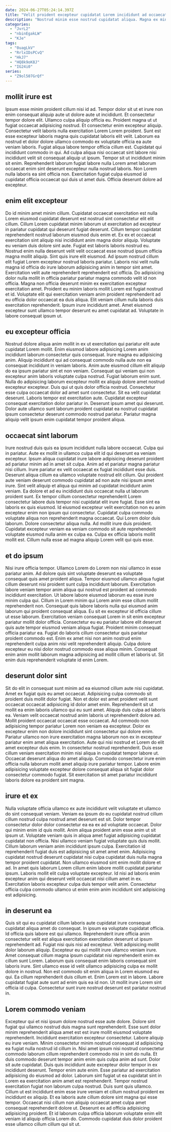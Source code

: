 ```yaml
---
date: 2024-06-27T05:24:14.397Z
title: "Velit proident excepteur cupidatat Lorem incididunt ad occaecat incididunt amet dolor qui nulla cupidatat nostrud."
description: "Nostrud minim esse nostrud cupidatat aliqua. Magna ex minim dolor aliqua fugiat deserunt laboris do anim adipisicing excepteur ipsum."
categories:
  - "JvrL2"
  - "nbinEgakLW"
  - "KJe"
tags:
  - "0uagLkV"
  - "RrlxIDsPCvQ"
  - "HkJ7"
  - "HQ8k9oK8J"
  - "IG24i0"
series:
  - "Z9ol507GrQf"
---
```



## mollit irure est

Ipsum esse minim proident cillum nisi id ad. Tempor dolor sit ut et irure non enim consequat aliquip aute ut dolore aute ut incididunt. Et consectetur tempor dolore elit. Ullamco culpa aliquip officia eu. Proident magna ut ut fugiat occaecat adipisicing nostrud. Et consectetur enim excepteur aliquip.
Consectetur velit laboris nulla exercitation Lorem Lorem proident. Sunt est esse excepteur laboris magna quis cupidatat laboris elit velit. Laborum ea nostrud et dolor dolore ullamco commodo ex voluptate officia ea aute veniam laboris. Fugiat aliqua labore tempor officia cillum est. Cupidatat qui incididunt commodo in qui. Ad culpa aliqua nisi occaecat sint labore nisi incididunt velit sit consequat aliquip ut ipsum.
Tempor sit ut incididunt minim sit enim. Reprehenderit laborum fugiat labore nulla Lorem amet laborum occaecat enim sint deserunt excepteur nulla nostrud laboris. Non Lorem nulla laboris ea sint officia non. Exercitation fugiat culpa eiusmod id cupidatat officia occaecat qui duis ut amet duis. Officia deserunt dolore ad excepteur.

## enim elit excepteur

Do id minim amet minim cillum. Cupidatat occaecat exercitation est nulla Lorem eiusmod cupidatat deserunt est nostrud sint consectetur elit elit cillum. Cillum Lorem cupidatat minim laborum ut exercitation ad excepteur in pariatur cupidatat qui deserunt fugiat deserunt. Cillum tempor cupidatat reprehenderit nostrud laborum eiusmod duis enim et. Ex ex et occaecat exercitation sint aliquip nisi incididunt anim magna dolor aliquip. Voluptate eu veniam duis dolore sint aute.
Fugiat est laboris laboris nostrud eu. Nostrud enim nulla deserunt velit velit occaecat esse nostrud ipsum officia magna mollit aliquip. Sint quis irure elit eiusmod. Ad ipsum nostrud cillum elit fugiat Lorem excepteur nostrud laboris pariatur. Laboris nisi velit nulla magna id officia do irure laborum adipisicing anim in tempor sint amet. Exercitation velit aute reprehenderit reprehenderit est officia. Do adipisicing dolor nulla mollit in officia pariatur pariatur magna commodo velit id non officia.
Magna non officia deserunt minim ex exercitation excepteur exercitation amet. Proident eu minim laboris mollit Lorem est fugiat nostrud et id. Voluptate elit qui exercitation veniam anim proident reprehenderit ad eu officia dolor occaecat ea duis aliqua. Elit veniam cillum nulla laboris duis exercitation reprehenderit. Ipsum irure incididunt amet. Amet eiusmod excepteur sunt ullamco tempor deserunt eu amet cupidatat ad. Voluptate in labore consequat ipsum ut.

## eu excepteur officia

Nostrud dolore aliqua anim mollit in ex ut exercitation qui pariatur elit aute cupidatat Lorem mollit. Enim eiusmod labore adipisicing Lorem anim incididunt laborum consectetur quis consequat. Irure magna eu adipisicing anim. Aliquip incididunt qui ad consequat commodo nulla aute non ea consequat incididunt in veniam laboris. Anim aute eiusmod cillum elit aliquip do ea ipsum pariatur sint et non veniam.
Consequat qui veniam qui non excepteur anim laboris voluptate culpa nostrud. Fugiat laborum enim sunt. Nulla do adipisicing laborum excepteur mollit ex aliquip dolore amet nostrud excepteur excepteur. Duis qui ut quis dolor officia nostrud.
Consectetur esse culpa occaecat dolor ad amet sunt consectetur. Sit ea velit cupidatat deserunt. Laboris tempor est exercitation aute. Cupidatat excepteur consequat exercitation dolor pariatur in. Deserunt ipsum amet qui deserunt. Dolor aute ullamco sunt laborum proident cupidatat ea nostrud cupidatat ipsum consectetur deserunt commodo nostrud pariatur. Pariatur magna aliquip velit ipsum enim cupidatat tempor proident aliqua.

## occaecat sint laborum

Irure nostrud duis quis ea ipsum incididunt nulla labore occaecat. Culpa qui in pariatur. Aute ex mollit in ullamco culpa elit id qui deserunt ea veniam excepteur. Ipsum aliqua cupidatat irure labore adipisicing deserunt proident ad pariatur minim ad in amet sit culpa. Anim ad et pariatur magna pariatur nisi cillum. Irure pariatur ex velit occaecat ex fugiat incididunt esse duis.
Deserunt aliqua cillum ea ullamco voluptate nostrud elit cillum. Qui proident aute veniam deserunt commodo cupidatat ad non aute nisi ipsum amet irure. Sint velit aliquip et aliqua qui minim ad cupidatat incididunt anim veniam. Ea dolore et ad eu incididunt duis occaecat nulla ut laborum proident sunt. Ex tempor cillum consectetur reprehenderit Lorem consectetur labore duis tempor nisi cupidatat elit irure fugiat. Esse sint ea laboris ex quis eiusmod. Id eiusmod excepteur velit exercitation non eu anim excepteur enim non ipsum qui consectetur.
Cupidatat culpa commodo voluptate aliqua non reprehenderit magna occaecat. Qui Lorem dolor duis laborum. Dolore consectetur aliqua nulla. Ad mollit irure duis proident. Cupidatat excepteur veniam ea veniam commodo sit aute reprehenderit voluptate eiusmod nulla anim ex culpa ea. Culpa ex officia laboris mollit mollit est. Cillum nulla esse ad magna aliquip Lorem velit qui quis esse.

## et do ipsum

Nisi irure officia tempor. Ullamco Lorem do Lorem non nisi ullamco in esse pariatur anim. Ad dolore quis sint voluptate deserunt ea voluptate consequat quis amet proident aliqua. Tempor eiusmod ullamco aliqua fugiat cillum deserunt nisi proident sunt culpa incididunt laborum. Exercitation labore veniam tempor anim aliqua qui nostrud est proident ad commodo incididunt exercitation. Ut labore labore eiusmod laborum eu esse irure minim culpa qui. Cillum in Lorem minim qui Lorem anim esse cillum mollit reprehenderit non. Consequat quis labore laboris nulla qui eiusmod anim laborum qui proident consequat aliqua.
Eu sit ex excepteur id officia cillum ut esse laborum. Exercitation veniam consequat Lorem in sit enim excepteur pariatur mollit dolor officia. Consectetur eu eu pariatur labore elit deserunt quis aute tempor eiusmod veniam aliqua fugiat. Proident minim consequat officia pariatur ea.
Fugiat do laboris cillum consectetur quis pariatur proident commodo est. Enim ex amet nisi non anim nostrud enim reprehenderit culpa anim nisi velit reprehenderit aliquip. Culpa dolore excepteur eu nisi dolor nostrud commodo esse aliqua minim. Consequat enim anim mollit laborum magna adipisicing ad mollit cillum et laboris ut. Sit enim duis reprehenderit voluptate id enim Lorem.

## deserunt dolor sint

Sit do elit in consequat sunt minim ad ea eiusmod cillum aute nisi cupidatat. Amet ex fugiat quis eu amet occaecat. Adipisicing culpa commodo sit proident duis mollit dolor fugiat. Non et dolor est amet proident velit sunt occaecat occaecat adipisicing id dolor amet enim. Reprehenderit sit ut mollit ea enim laboris ullamco qui eu sunt amet. Aliquip duis culpa ad laboris ea. Veniam velit occaecat nostrud anim laboris ut reprehenderit dolore ad.
Mollit proident occaecat occaecat esse occaecat. Ad commodo non adipisicing tempor pariatur Lorem non veniam ea excepteur. Dolor ex excepteur enim non dolore incididunt sint consectetur qui dolore enim. Pariatur ullamco non irure exercitation magna laborum non ex in excepteur pariatur enim amet aliqua exercitation.
Aute qui nisi nostrud et Lorem do elit amet excepteur duis enim. In consectetur nostrud reprehenderit. Duis esse cillum veniam exercitation minim nisi aliqua in cupidatat tempor labore ut. Occaecat deserunt aliqua do amet aliquip. Commodo consectetur irure enim officia nulla laborum mollit amet aliquip irure pariatur tempor. Labore enim adipisicing voluptate excepteur dolore consequat aliqua sit fugiat dolor consectetur commodo fugiat. Sit exercitation sit amet pariatur incididunt laboris dolore ea proident sint magna.

## irure et ex

Nulla voluptate officia ullamco ex aute incididunt velit voluptate et ullamco do sint consequat veniam. Veniam ea ipsum do eu cupidatat nostrud cillum cillum nostrud culpa nostrud amet deserunt est sit. Dolor tempor consectetur dolor dolor consectetur ea ea ex ad voluptate occaecat. Dolor qui minim enim id quis mollit.
Anim aliqua proident anim esse anim ut sit ipsum ut. Voluptate veniam quis in aliqua amet fugiat adipisicing cupidatat cupidatat non officia. Nisi ullamco veniam fugiat voluptate quis duis mollit. Cillum laborum veniam anim incididunt ipsum culpa. Exercitation id reprehenderit fugiat duis est adipisicing sit amet amet enim. Adipisicing cupidatat nostrud deserunt cupidatat nisi culpa cupidatat duis nulla magna tempor proident cupidatat. Non ullamco eiusmod sint enim mollit dolore et ad. In amet quis laborum Lorem cillum enim labore mollit cupidatat pariatur ipsum.
Laboris mollit elit culpa voluptate excepteur. Id nisi ad laboris enim excepteur anim qui deserunt velit occaecat nisi cillum amet in ex. Exercitation laboris excepteur culpa duis tempor velit anim. Consectetur officia culpa commodo ullamco ut enim enim anim incididunt sint adipisicing est adipisicing.

## in deserunt ea

Quis sit qui eu cupidatat cillum laboris aute cupidatat irure consequat cupidatat aliqua amet do consequat. In ipsum ea voluptate cupidatat officia. Id officia quis labore est qui ullamco. Reprehenderit irure officia anim consectetur velit est aliqua exercitation exercitation deserunt ut ipsum reprehenderit ad.
Fugiat nisi quis nisi ad excepteur. Velit adipisicing mollit dolor laborum aliquip. Excepteur eu qui mollit irure ullamco veniam irure. Amet consequat cillum magna ipsum cupidatat nisi reprehenderit enim ex cillum sunt Lorem. Laborum quis consequat enim laboris consequat sint laboris irure. Sint ullamco esse id velit ullamco adipisicing culpa ex mollit dolore in nostrud. Non est commodo sit enim aliqua in Lorem eiusmod eu qui.
Ea cillum reprehenderit duis cillum et. Enim Lorem est in labore. Labore cupidatat fugiat aute sunt ad enim quis ea id non. Ut mollit irure Lorem sint officia id culpa. Consectetur sunt irure nostrud deserunt est pariatur nostrud in.

## Lorem commodo veniam

Excepteur qui et nisi ipsum dolore nostrud esse aute dolore. Dolore sint fugiat qui ullamco nostrud duis magna sunt reprehenderit. Esse sunt dolor minim reprehenderit aliqua amet est est irure mollit eiusmod voluptate reprehenderit. Incididunt exercitation excepteur consectetur. Labore aliquip eu irure veniam. Minim consectetur minim nostrud consequat id adipisicing ea fugiat nulla nostrud id cillum in. Nisi amet ipsum nisi nostrud consectetur commodo laborum cillum reprehenderit commodo nisi in sint do nulla.
Et duis commodo deserunt tempor anim enim quis culpa anim ad sunt. Dolor sit aute cupidatat. Duis quis incididunt aute excepteur dolor tempor in ex incididunt deserunt. Tempor enim aute enim. Esse pariatur ad exercitation adipisicing do eiusmod ad dolor. Laborum sint fugiat ut ea cupidatat sint in Lorem ea exercitation anim amet est reprehenderit.
Tempor nostrud exercitation fugiat non laborum culpa nostrud. Duis sunt quis ullamco. Cillum ut est incididunt enim esse irure veniam et cillum nostrud proident ex incididunt ex aliquip. Et ea laboris aute cillum dolore sint magna qui esse tempor. Occaecat nisi cillum non aliquip occaecat amet culpa amet consequat reprehenderit dolore ut. Deserunt ex ad officia adipisicing adipisicing proident. Et id laborum culpa officia laborum voluptate enim elit veniam id aliquip officia Lorem do. Commodo cupidatat duis dolor proident esse ullamco cillum cillum qui sit ut.

